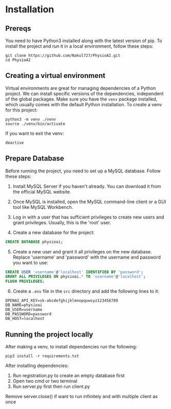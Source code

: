 # Installation

## Prereqs

You need to have Python3 installed along with the latest version of pip.
To install the project and run it in a local environment, follow these steps:
```
git clone https://github.com/Nakul727/PhysioAI.git
cd PhysioAI
```

## Creating a virtual environment

Virtual environments are great for managing dependencies of a Python project. We can install specific versions of the dependencies, independent of the global packages. Make sure you have the `venv` package installed, which usually comes with the default Python installation.
To create a venv for this project:
```
python3 -m venv ./venv
source ./venv/bin/activate
```

If you want to exit the venv:
```
deactive
```

## Prepare Database

Before running the project, you need to set up a MySQL database. Follow these steps:

1. Install MySQL Server if you haven't already. You can download it from the official MySQL website.

2. Once MySQL is installed, open the MySQL command-line client or a GUI tool like MySQL Workbench.

3. Log in with a user that has sufficient privileges to create new users and grant privileges. Usually, this is the 'root' user.

4. Create a new database for the project:

```sql
CREATE DATABASE physioai;
```

5. Create a new user and grant it all privileges on the new database. Replace 'username' and 'password' with the username and password you want to use:

```sql
CREATE USER 'username'@'localhost' IDENTIFIED BY 'password';
GRANT ALL PRIVILEGES ON physioai.* TO 'username'@'localhost';
FLUSH PRIVILEGES;
```
6. Create a `.env` file in the `src` directory and add the following lines to it:

```env
OPENAI_API_KEY=sk-abcdefghijklmnopquwsyz123456789
DB_NAME=physioai
DB_USER=username
DB_PASSWORD=password
DB_HOST=localhost
```

## Running the project locally

After making a venv, to install dependencies run the following:
```
pip3 install -r requirements.txt
```

After installing dependencies:

1. Run registration.py to create an empty database first 
2. Open two cmd or two terminal
3. Run server.py first then run client.py

Remove server.close() if want to run infinitely and with multiple client as once
